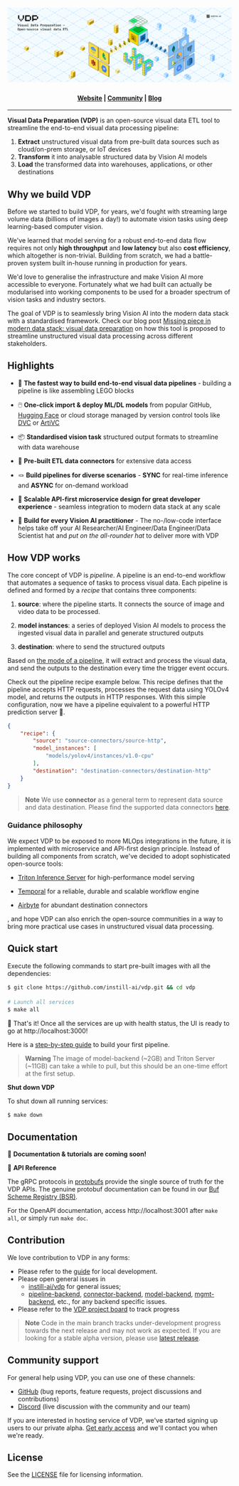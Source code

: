 <h1 align="center">
  <img src="https://raw.githubusercontent.com/instill-ai/.github/main/img/vdp.svg" alt="Visual Data Preparation: open-source visual data ETL">
</h1>

<h4 align="center">
    <a href="https://www.instill.tech/?utm_source=github&utm_medium=banner&utm_campaign=vdp_readme">Website</a> |
    <a href="https://discord.gg/sevxWsqpGh">Community</a> |
    <a href="https://blog.instill.tech/?utm_source=github&utm_medium=banner&utm_campaign=vdp_readme">Blog</a>
</h4>

---

**Visual Data Preparation (VDP)** is an open-source visual data ETL tool to streamline the end-to-end visual data processing pipeline:

1. **Extract** unstructured visual data from pre-built data sources such as cloud/on-prem storage, or IoT devices
2. **Transform** it into analysable structured data by Vision AI models
3. **Load** the transformed data into warehouses, applications, or other destinations

## Why we build VDP

Before we started to build VDP, for years, we'd fought with streaming large volume data (billions of images a day!) to automate vision tasks using deep learning-based computer vision.

We've learned that model serving for a robust end-to-end data flow requires not only **high throughput** and **low latency** but also **cost efficiency**, which altogether is non-trivial. Building from scratch, we had a battle-proven system built in-house running in production for years.

We'd love to generalise the infrastructure and make Vision AI more accessible to everyone. Fortunately what we had built can actually be modularised into working components to be used for a broader spectrum of vision tasks and industry sectors.

The goal of VDP is to seamlessly bring Vision AI into the modern data stack with a standardised framework. Check our blog post [Missing piece in modern data stack: visual data preparation](https://blog.instill.tech/visual-data-preparation/?utm_source=github&utm_medium=banner&utm_campaign=vdp_readme) on how this tool is proposed to streamline unstructured visual data processing across different stakeholders.

## Highlights

- 🚀 **The fastest way to build end-to-end visual data pipelines** - building a pipeline is like assembling LEGO blocks

- 🖱️ **One-click import & deploy ML/DL models** from popular GitHub, [Hugging Face](https://huggingface.co) or cloud storage managed by version control tools like [DVC](https://dvc.org) or [ArtiVC](https://artivc.io)

- 📦 **Standardised vision task** structured output formats to streamline with data warehouse

- 🔌 **Pre-built ETL data connectors** for extensive data access

- 🪢 **Build pipelines for diverse scenarios** - **SYNC** for real-time inference and **ASYNC** for on-demand workload

- 🧁 **Scalable API-first microservice design for great developer experience** - seamless integration to modern data stack at any scale

- 🤠 **Build for every Vision AI practitioner** - The no-/low-code interface helps take off your AI Researcher/AI Engineer/Data Engineer/Data Scientist hat and *put on the all-rounder hat* to deliver more with VDP

## How VDP works

The core concept of VDP is _pipeline_. A pipeline is an end-to-end workflow that automates a sequence of tasks to process visual data. Each pipeline is defined and formed by a _recipe_ that contains three components:
1. **source**: where the pipeline starts. It connects the source of image and video data to be processed.

2. **model instances**: a series of deployed Vision AI models to process the ingested visual data in parallel and generate structured outputs

3. **destination**: where to send the structured outputs

Based on [the mode of a pipeline](docs/pipeline-mode.md), it will extract and process the visual data, and send the outputs to the destination every time the trigger event occurs.

Check out the pipeline recipe example below. This recipe defines that the pipeline accepts HTTP requests, processes the request data using YOLOv4 model, and returns the outputs in HTTP responses. With this simple configuration, now we have a pipeline equivalent to a powerful HTTP prediction server 🚀.
```JSON
{
    "recipe": {
        "source": "source-connectors/source-http",
        "model_instances": [
            "models/yolov4/instances/v1.0-cpu"
        ],
        "destination": "destination-connectors/destination-http"
    }
}
```

> **Note**
> We use **connector** as a general term to represent data source and data destination. Please find the supported data connectors [here](docs/connector.md).

### Guidance philosophy
We expect VDP to be exposed to more MLOps integrations in the future, it is implemented with microservice and API-first design principle. Instead of building all components from scratch, we've decided to adopt sophisticated open-source tools:

- [Triton Inference Server](https://github.com/triton-inference-server/server) for high-performance model serving

- [Temporal](https://github.com/temporalio/temporal) for a reliable, durable and scalable workflow engine

- [Airbyte](https://github.com/airbytehq/airbyte) for abundant destination connectors

, and hope VDP can also enrich the open-source communities in a way to bring more practical use cases in unstructured visual data processing.

## Quick start

Execute the following commands to start pre-built images with all the dependencies:

```bash
$ git clone https://github.com/instill-ai/vdp.git && cd vdp

# Launch all services
$ make all
```

🚀 That's it! Once all the services are up with health status, the UI is ready to go at http://localhost:3000!

Here is a [step-by-step guide](docs/quickstart.md) to build your first pipeline.

> **Warning**
> The image of model-backend (~2GB) and Triton Server (~11GB) can take a while to pull, but this should be an one-time effort at the first setup.

**Shut down VDP**

To shut down all running services:
```
$ make down
```

<!-- ### Low-code examples -->

<!-- Based on the API-first design, the use of VDO should be as simple as making API calls. A number of code examples can be found in the `examples/` folder. -->

<!-- ### Create a pipeline with your own models -->
<!-- Please follow the [guideline](docs/model.md#prepare-your-own-model-to-deploy-on-vdp) to build pipelines with your own model. -->

## Documentation

📔 **Documentation & tutorials are coming soon!**

📘 **API Reference**

The gRPC protocols in [protobufs](https://github.com/instill-ai/protobufs) provide the single source of truth for the VDP APIs. The genuine protobuf documentation can be found in our [Buf Scheme Registry (BSR)](https://buf.build/instill-ai/protobufs).

For the OpenAPI documentation, access http://localhost:3001 after `make all`, or simply run `make doc`.

## Contribution

We love contribution to VDP in any forms:

- Please refer to the [guide](docs/development.md) for local development.
- Please open general issues in
  - [instill-ai/vdp](https://github.com/instill-ai/vdp) for general issues;
  - [pipeline-backend](https://github.com/instill-ai/pipeline-backend), [connector-backend](https://github.com/instill-ai/connector-backend), [model-backend](https://github.com/instill-ai/model-backend), [mgmt-backend](https://github.com/instill-ai/mgmt-backend), etc., for any backend specific issues.
- Please refer to the [VDP project board](https://github.com/orgs/instill-ai/projects/5) to track progress

> **Note**
> Code in the main branch tracks under-development progress towards the next release and may not work as expected. If you are looking for a stable alpha version, please use [latest release](https://github.com/instill-ai/vdp/releases).

## Community support

For general help using VDP, you can use one of these channels:

- [GitHub](https://github.com/instill-ai/vdp) (bug reports, feature requests, project discussions and contributions)
- [Discord](https://discord.gg/sevxWsqpGh) (live discussion with the community and our team)

If you are interested in hosting service of VDP, we've started signing up users to our private alpha. [Get early access](https://www.instill.tech/get-access/?utm_source=github&utm_medium=banner&utm_campaign=vdp_readme) and we'll contact you when we're ready.

## License

See the [LICENSE](./LICENSE) file for licensing information.
